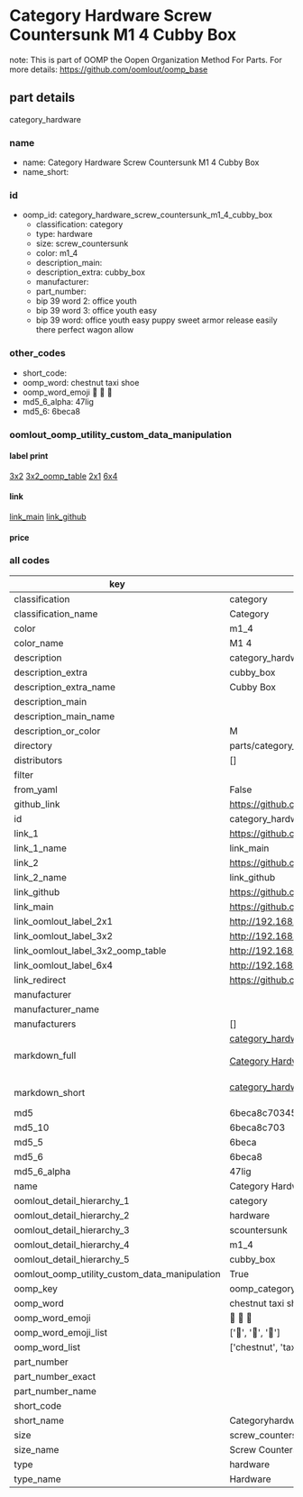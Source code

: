 # Category Hardware Screw Countersunk M1 4 Cubby Box  

note: This is part of OOMP the Oopen Organization Method For Parts. For more details: https://github.com/oomlout/oomp_base

##  part details
  



category_hardware



### name
* name: Category Hardware Screw Countersunk M1 4 Cubby Box
* name_short: 
### id
* oomp_id: category_hardware_screw_countersunk_m1_4_cubby_box
  * classification: category
  * type: hardware
  * size: screw_countersunk
  * color: m1_4
  * description_main: 
  * description_extra: cubby_box
  * manufacturer: 
  * part_number: 
  * bip 39 word 2: office youth
  * bip 39 word 3: office youth easy
  * bip 39 word: office youth easy puppy sweet armor release easily there perfect wagon allow

### other_codes
* short_code: 
* oomp_word: chestnut taxi shoe
* oomp_word_emoji :chestnut: :taxi: :shoe:
* md5_6_alpha: 47lig
* md5_6: 6beca8






### oomlout_oomp_utility_custom_data_manipulation
#### label print
[3x2](http://192.168.1.245:1112/?label=oomp%2047lig)
[3x2_oomp_table](http://192.168.1.108:1112/?label=oomp%2047lig)
[2x1](http://192.168.1.242:1112/?label=oomp%2047lig)
[6x4](http://192.168.1.55:1112/?label=oomp%2047lig)    

#### link

[link_main](https://github.com/oomlout/oomlout_oomp_version_1_messy/tree/main/parts/category_hardware_screw_countersunk_m1_4_cubby_box) [link_github](https://github.com/oomlout/oomlout_oomp_version_1_messy/tree/main/parts/category_hardware_screw_countersunk_m1_4_cubby_box)                             

#### price







### all codes 
| key | value |  
| --- | --- |  
| classification | category |  
| classification_name | Category |  
| color | m1_4 |  
| color_name | M1 4 |  
| description | category_hardware |  
| description_extra | cubby_box |  
| description_extra_name | Cubby Box |  
| description_main |  |  
| description_main_name |  |  
| description_or_color | M  |  
| directory | parts/category_hardware_screw_countersunk_m1_4_cubby_box |  
| distributors | [] |  
| filter |  |  
| from_yaml | False |  
| github_link | https://github.com/oomlout/oomlout_oomp_part_src/tree/main/parts/category_hardware_screw_countersunk_m1_4_cubby_box |  
| id | category_hardware_screw_countersunk_m1_4_cubby_box |  
| link_1 | https://github.com/oomlout/oomlout_oomp_version_1_messy/tree/main/parts/category_hardware_screw_countersunk_m1_4_cubby_box |  
| link_1_name | link_main |  
| link_2 | https://github.com/oomlout/oomlout_oomp_version_1_messy/tree/main/parts/category_hardware_screw_countersunk_m1_4_cubby_box |  
| link_2_name | link_github |  
| link_github | https://github.com/oomlout/oomlout_oomp_version_1_messy/tree/main/parts/category_hardware_screw_countersunk_m1_4_cubby_box |  
| link_main | https://github.com/oomlout/oomlout_oomp_version_1_messy/tree/main/parts/category_hardware_screw_countersunk_m1_4_cubby_box |  
| link_oomlout_label_2x1 | http://192.168.1.242:1112/?label=oomp%2047lig |  
| link_oomlout_label_3x2 | http://192.168.1.245:1112/?label=oomp%2047lig |  
| link_oomlout_label_3x2_oomp_table | http://192.168.1.108:1112/?label=oomp%2047lig |  
| link_oomlout_label_6x4 | http://192.168.1.55:1112/?label=oomp%2047lig |  
| link_redirect | https://github.com/oomlout/oomlout_oomp_version_1_messy/tree/main/parts/category_hardware_screw_countersunk_m1_4_cubby_box |  
| manufacturer |  |  
| manufacturer_name |  |  
| manufacturers | [] |  
| markdown_full | [category_hardware_screw_countersunk_m1_4_cubby_box](none)<br>[](none)<br>[Category Hardware Screw Countersunk M1 4 Cubby Box](none)<br><br> |  
| markdown_short | [category_hardware_screw_countersunk_m1_4_cubby_box](none)<br><br> |  
| md5 | 6beca8c7034596a42feddae08bbfdccc |  
| md5_10 | 6beca8c703 |  
| md5_5 | 6beca |  
| md5_6 | 6beca8 |  
| md5_6_alpha | 47lig |  
| name | Category Hardware Screw Countersunk M1 4 Cubby Box |  
| oomlout_detail_hierarchy_1 | category |  
| oomlout_detail_hierarchy_2 | hardware |  
| oomlout_detail_hierarchy_3 | scountersunk |  
| oomlout_detail_hierarchy_4 | m1_4 |  
| oomlout_detail_hierarchy_5 | cubby_box |  
| oomlout_oomp_utility_custom_data_manipulation | True |  
| oomp_key | oomp_category_hardware_screw_countersunk_m1_4_cubby_box |  
| oomp_word | chestnut taxi shoe |  
| oomp_word_emoji | :chestnut: :taxi: :shoe: |  
| oomp_word_emoji_list | [':chestnut:', ':taxi:', ':shoe:'] |  
| oomp_word_list | ['chestnut', 'taxi', 'shoe'] |  
| part_number |  |  
| part_number_exact |  |  
| part_number_name |  |  
| short_code |  |  
| short_name | Categoryhardware |  
| size | screw_countersunk |  
| size_name | Screw Countersunk |  
| type | hardware |  
| type_name | Hardware |  
